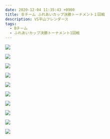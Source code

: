 ```yaml
---
date: 2020-12-04 11:35:43 +0900
title: Ｂチーム ふれあいカップ決勝トーナメント１回戦
description: VS平山フレンダース
tags:
  - Bチーム
  - ふれあいカップ決勝トーナメント1回戦
---
```

![](/img/img_1025.jpg)

![](/img/img_1030.jpg)

![](/img/img_1021.jpg)

![](/img/img_1022.jpg)

![](/img/img_1023.jpg)

![](/img/img_1024.jpg)

![](/img/img_1026.jpg)

![](/img/img_1027.jpg)

![](/img/img_1028.jpg)

![](/img/img_1029.jpg)
